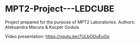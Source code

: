 # MPT2-Project---LEDCUBE

Project prepared for the purpose of MPT2 Laboratories.
Authors: Aleksandra Macura & Kacper Godula

Video presentation: https://youtu.be/7ULbOOuEuOo
